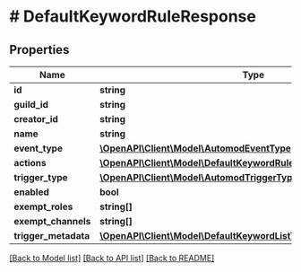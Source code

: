 # # DefaultKeywordRuleResponse

## Properties

Name | Type | Description | Notes
------------ | ------------- | ------------- | -------------
**id** | **string** |  |
**guild_id** | **string** |  |
**creator_id** | **string** |  |
**name** | **string** |  |
**event_type** | [**\OpenAPI\Client\Model\AutomodEventType**](AutomodEventType.md) |  |
**actions** | [**\OpenAPI\Client\Model\DefaultKeywordRuleResponseActionsInner[]**](DefaultKeywordRuleResponseActionsInner.md) |  |
**trigger_type** | [**\OpenAPI\Client\Model\AutomodTriggerType**](AutomodTriggerType.md) |  |
**enabled** | **bool** |  | [optional]
**exempt_roles** | **string[]** |  | [optional]
**exempt_channels** | **string[]** |  | [optional]
**trigger_metadata** | [**\OpenAPI\Client\Model\DefaultKeywordListTriggerMetadataResponse**](DefaultKeywordListTriggerMetadataResponse.md) |  |

[[Back to Model list]](../../README.md#models) [[Back to API list]](../../README.md#endpoints) [[Back to README]](../../README.md)
